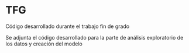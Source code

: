# TFG
Código desarrollado durante el trabajo fin de grado


Se adjunta el código desarrollado para la parte de análisis exploratorio de los datos y creación del modelo


